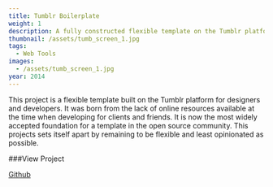 ```yaml
---
title: Tumblr Boilerplate
weight: 1
description: A fully constructed flexible template on the Tumblr platform.
thumbnail: /assets/tumb_screen_1.jpg
tags:
  - Web Tools
images:
  - /assets/tumb_screen_1.jpg
year: 2014
---
```

This project is a flexible template built on the Tumblr platform for designers and developers. It was born from the lack of online resources available at the time when developing for clients and friends. It is now the most widely accepted foundation for a template in the open source community. This projects sets itself apart by remaining to be flexible and least opinionated as possible.

###View Project

[Github](http://davesantos.github.io/tumblr-boilerplate/)